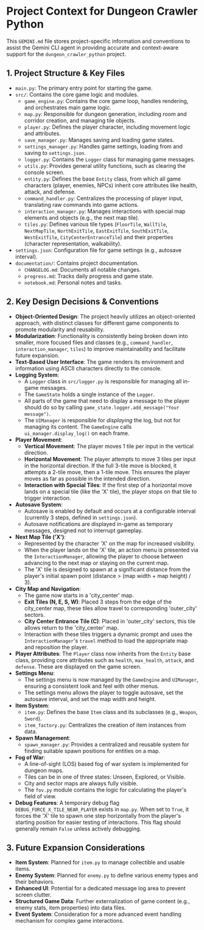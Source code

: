 # Project Context for Dungeon Crawler Python

This `GEMINI.md` file stores project-specific information and conventions to assist the Gemini CLI agent in providing accurate and context-aware support for the `dungeon_crawler_python` project.

## 1. Project Structure & Key Files

*   `main.py`: The primary entry point for starting the game.
*   `src/`: Contains the core game logic and modules.
    *   `game_engine.py`: Contains the core game loop, handles rendering, and orchestrates main game logic.
    *   `map.py`: Responsible for dungeon generation, including room and corridor creation, and managing tile objects.
    *   `player.py`: Defines the player character, including movement logic and attributes.
    *   `save_manager.py`: Manages saving and loading game states.
    *   `settings_manager.py`: Handles game settings, loading from and saving to `settings.json`.
    *   `logger.py`: Contains the `Logger` class for managing game messages.
    *   `utils.py`: Provides general utility functions, such as clearing the console screen.
    *   `entity.py`: Defines the base `Entity` class, from which all game characters (player, enemies, NPCs) inherit core attributes like health, attack, and defense.
    *   `command_handler.py`: Centralizes the processing of player input, translating raw commands into game actions.
    *   `interaction_manager.py`: Manages interactions with special map elements and objects (e.g., the next map tile).
    *   `tiles.py`: Defines various tile types (`FloorTile`, `WallTile`, `NextMapTile`, `NorthExitTile`, `EastExitTile`, `SouthExitTile`, `WestExitTile`, `CityCenterEntranceTile`) and their properties (character representation, walkability).
*   `settings.json`: Configuration file for game settings (e.g., autosave interval).
*   `documentation/`: Contains project documentation.
    *   `CHANGELOG.md`: Documents all notable changes.
    *   `progress.md`: Tracks daily progress and game state.
    *   `notebook.md`: Personal notes and tasks.

## 2. Key Design Decisions & Conventions

*   **Object-Oriented Design**: The project heavily utilizes an object-oriented approach, with distinct classes for different game components to promote modularity and reusability.
*   **Modularization**: Functionality is consistently being broken down into smaller, more focused files and classes (e.g., `command_handler`, `interaction_manager`, `tiles`) to improve maintainability and facilitate future expansion.
*   **Text-Based User Interface**: The game renders its environment and information using ASCII characters directly to the console.
*   **Logging System**:
    *   A `Logger` class in `src/logger.py` is responsible for managing all in-game messages.
    *   The `GameState` holds a single instance of the `Logger`.
    *   All parts of the game that need to display a message to the player should do so by calling `game_state.logger.add_message("Your message")`.
    *   The `UIManager` is responsible for *displaying* the log, but not for managing its content. The `GameEngine` calls `ui_manager.display_log()` on each frame.
*   **Player Movement**:
    *   **Vertical Movement**: The player moves 1 tile per input in the vertical direction.
    *   **Horizontal Movement**: The player attempts to move 3 tiles per input in the horizontal direction. If the full 3-tile move is blocked, it attempts a 2-tile move, then a 1-tile move. This ensures the player moves as far as possible in the intended direction.
    *   **Interaction with Special Tiles**: If the first step of a horizontal move lands on a special tile (like the 'X' tile), the player stops on that tile to trigger interaction.
*   **Autosave System**:
    *   Autosave is enabled by default and occurs at a configurable interval (currently 3 steps, defined in `settings.json`).
    *   Autosave notifications are displayed in-game as temporary messages, designed not to interrupt gameplay.
*   **Next Map Tile ('X')**:
    *   Represented by the character 'X' on the map for increased visibility.
    *   When the player lands on the 'X' tile, an action menu is presented via the `InteractionManager`, allowing the player to choose between advancing to the next map or staying on the current map.
    *   The 'X' tile is designed to spawn at a significant distance from the player's initial spawn point (distance > (map width + map height) / 3).
*   **City Map and Navigation**:
    *   The game now starts in a 'city_center' map.
    *   **Exit Tiles (N, E, S, W)**: Placed 3 steps from the edge of the city_center map, these tiles allow travel to corresponding 'outer_city' sectors.
    *   **City Center Entrance Tile (C)**: Placed in 'outer_city' sectors, this tile allows return to the 'city_center' map.
    *   Interaction with these tiles triggers a dynamic prompt and uses the `InteractionManager`'s `travel` method to load the appropriate map and reposition the player.
*   **Player Attributes**: The `Player` class now inherits from the `Entity` base class, providing core attributes such as `health`, `max_health`, `attack`, and `defense`. These are displayed on the game screen.
*   **Settings Menu**:
    *   The settings menu is now managed by the `GameEngine` and `UIManager`, ensuring a consistent look and feel with other menus.
    *   The settings menu allows the player to toggle autosave, set the autosave interval, and set the map width and height.
*   **Item System**:
    *   `item.py`: Defines the base `Item` class and its subclasses (e.g., `Weapon`, `Sword`).
    *   `item_factory.py`: Centralizes the creation of item instances from data.
*   **Spawn Management**:
    *   `spawn_manager.py`: Provides a centralized and reusable system for finding suitable spawn positions for entities on a map.
*   **Fog of War**:
    *   A line-of-sight (LOS) based fog of war system is implemented for dungeon maps.
    *   Tiles can be in one of three states: Unseen, Explored, or Visible.
    *   City and sector maps are always fully visible.
    *   The `fov.py` module contains the logic for calculating the player's field of view.
*   **Debug Features**: A temporary debug flag `DEBUG_FORCE_X_TILE_NEAR_PLAYER` exists in `map.py`. When set to `True`, it forces the 'X' tile to spawn one step horizontally from the player's starting position for easier testing of interactions. This flag should generally remain `False` unless actively debugging.

## 3. Future Expansion Considerations

*   **Item System**: Planned for `item.py` to manage collectible and usable items.
*   **Enemy System**: Planned for `enemy.py` to define various enemy types and their behaviors.
*   **Enhanced UI**: Potential for a dedicated message log area to prevent screen clutter.
*   **Structured Game Data**: Further externalization of game content (e.g., enemy stats, item properties) into data files.
*   **Event System**: Consideration for a more advanced event handling mechanism for complex game interactions.

